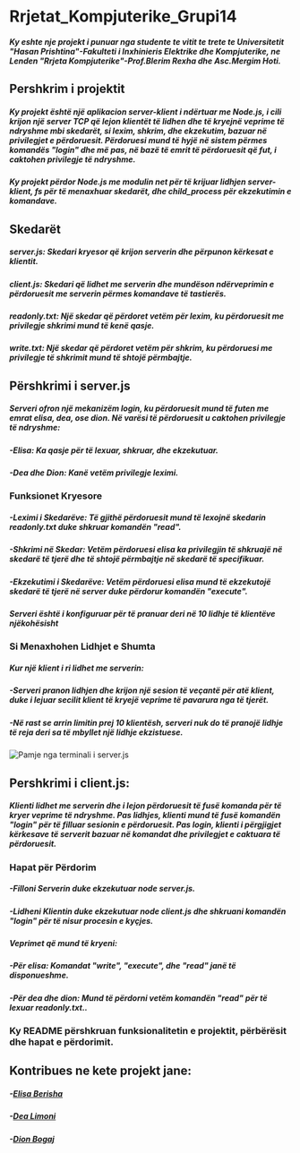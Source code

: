 # Rrjetat_Kompjuterike_Grupi14
##### Ky eshte nje projekt i punuar nga studente te vitit te trete te Universitetit "Hasan Prishtina"-Fakulteti i Inxhinieris Elektrike dhe Kompjuterike, ne Lenden "Rrjeta Kompjuterike"-Prof.Blerim Rexha dhe Asc.Mergim Hoti.


## Pershkrim i projektit
##### Ky projekt është një aplikacion server-klient i ndërtuar me Node.js, i cili krijon një server TCP që lejon klientët të lidhen dhe të kryejnë veprime të ndryshme mbi skedarët, si lexim, shkrim, dhe ekzekutim, bazuar në privilegjet e përdoruesit. Përdoruesi mund të hyjë në sistem përmes komandës "login" dhe më pas, në bazë të emrit të përdoruesit që fut, i caktohen privilegje të ndryshme. 

##### Ky projekt përdor Node.js me modulin net për të krijuar lidhjen server-klient, fs për të menaxhuar skedarët, dhe child_process për ekzekutimin e komandave.


## Skedarët
##### server.js: Skedari kryesor që krijon serverin dhe përpunon kërkesat e klientit.
##### client.js: Skedari që lidhet me serverin dhe mundëson ndërveprimin e përdoruesit me serverin përmes komandave të tastierës.
##### readonly.txt: Një skedar që përdoret vetëm për lexim, ku përdoruesit me privilegje shkrimi mund të kenë qasje.
##### write.txt: Një skedar që përdoret vetëm për shkrim, ku përdoruesi me privilegje të shkrimit mund të shtojë përmbajtje.

## Përshkrimi i server.js
##### Serveri ofron një mekanizëm login, ku përdoruesit mund të futen me emrat elisa, dea, ose dion. Në varësi të përdoruesit u caktohen privilegje të ndryshme:
##### -Elisa: Ka qasje për të lexuar, shkruar, dhe ekzekutuar.
 ##### -Dea dhe Dion: Kanë vetëm privilegje leximi.

### Funksionet Kryesore
 ##### -Leximi i Skedarëve: Të gjithë përdoruesit mund të lexojnë skedarin readonly.txt duke shkruar komandën "read".
##### -Shkrimi në Skedar: Vetëm përdoruesi elisa ka privilegjin të shkruajë në skedarë të tjerë dhe të shtojë përmbajtje në skedarë të specifikuar.
##### -Ekzekutimi i Skedarëve: Vetëm përdoruesi elisa mund të ekzekutojë skedarë të tjerë në server duke përdorur komandën "execute".

##### Serveri është i konfiguruar për të pranuar deri në 10 lidhje të klientëve njëkohësisht
### Si Menaxhohen Lidhjet e Shumta
##### Kur një klient i ri lidhet me serverin:

##### -Serveri pranon lidhjen dhe krijon një sesion të veçantë për atë klient, duke i lejuar secilit klient të kryejë veprime të pavarura nga të tjerët.
##### -Në rast se arrin limitin prej 10 klientësh, serveri nuk do të pranojë lidhje të reja deri sa të mbyllet një lidhje ekzistuese.


![Pamje nga terminali i server.js](https://mail.google.com/mail/u/0?ui=2&ik=4d88689745&attid=0.1&permmsgid=msg-f:1815898395368460451&th=19335df8342390a3&view=att&disp=safe&realattid=f_m3kxsfd90&zw)
[](https://mail.google.com/mail/u/0?ui=2&ik=4d88689745&attid=0.2&permmsgid=msg-f:1815898395368460451&th=19335df8342390a3&view=att&disp=safe&realattid=f_m3kxslex1&zw)
[](https://mail.google.com/mail/u/0?ui=2&ik=4d88689745&attid=0.3&permmsgid=msg-f:1815898395368460451&th=19335df8342390a3&view=att&disp=safe&realattid=f_m3kxslf52&zw)

## Pershkrimi i client.js:
##### Klienti lidhet me serverin dhe i lejon përdoruesit të fusë komanda për të kryer veprime të ndryshme. Pas lidhjes, klienti mund të fusë komandën "login" për të filluar sesionin e përdoruesit. Pas login, klienti i përgjigjet kërkesave të serverit bazuar në komandat dhe privilegjet e caktuara të përdoruesit.

### Hapat për Përdorim
 ##### -Filloni Serverin duke ekzekutuar node server.js.
 ##### -Lidheni Klientin duke ekzekutuar node client.js dhe shkruani komandën "login" për të nisur procesin e kyçjes.
##### Veprimet që mund të kryeni:
 ##### -Për elisa: Komandat "write", "execute", dhe "read" janë të disponueshme.
 ##### -Për dea dhe dion: Mund të përdorni vetëm komandën "read" për të lexuar readonly.txt..

 ###  Ky README përshkruan funksionalitetin e projektit, përbërësit dhe hapat e përdorimit.

## Kontribues ne kete projekt jane:
##### -[Elisa Berisha ](https://github.com/ElisaBerisha)
##### -[Dea Limoni ](https://github.com/DeaLimoni)
##### -[Dion Bogaj ](https://github.com/dioni5)




